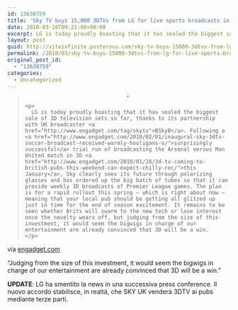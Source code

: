 ```yaml
---
id: 13638759
title: 'Sky TV buys 15,000 3DTVs from LG for live sports broadcasts in public venues — Engadget'
date: 2010-03-16T09:21:00+00:00
excerpt: LG is today proudly boasting that it has sealed the biggest sale of 3D television sets so far, thanks to its partnership with UK broadcaster BSkyB. Following a surprisingly successful trial run of broadcasting the Arsenal versus Man United match i...
layout: post
guid: http://viteinfinite.posterous.com/sky-tv-buys-15000-3dtvs-from-lg-for-live-spor
permalink: /2010/03/sky-tv-buys-15000-3dtvs-from-lg-for-live-sports-broadcasts-in-public-venues-engadget/
original_post_id:
  - "13638759"
categories:
  - Uncategorized
---
```

<div class="posterous_bookmarklet_entry">
  <blockquote class="posterous_long_quote">
    <div style="text-align:center;">
      <a href="http://www.newswire.co.kr/newsRead.php?no=462283"><img src="http://www.blogcdn.com/www.engadget.com/media/2010/03/16mar10uiob34.jpg" border="1" alt="" /></a>
    </div>
    
    <p>
      LG is today proudly boasting that it has sealed the biggest sale of 3D television sets so far, thanks to its partnership with UK broadcaster <a href="http://www.engadget.com/tag/skytv">BSkyB</a>. Following a <a href="http://www.engadget.com/2010/02/01/inaugural-sky-3dtv-soccer-broadcast-received-warmly-hooligans-o/">surprisingly successful</a> trial run of broadcasting the Arsenal versus Man United match in 3D <a href="http://www.engadget.com/2010/01/28/3d-tv-coming-to-british-pubs-this-weekend-can-expect-chilly-rec/">this January</a>, Sky clearly sees its future through polarizing glasses and has ordered up the big batch of tubes so that it can provide weekly 3D broadcasts of Premier League games. The plan is for a rapid rollout this spring — which is right about now — meaning that your local pub should be getting all glitzed up just in time for the end of season excitement. It remains to be seen whether Brits will swarm to the new tech or lose interest once the novelty wears off, but judging from the size of this investment, it would seem the bigwigs in charge of our entertainment are already convinced that 3D will be a win.
    </p>
  </blockquote>
  
  <div class="posterous_quote_citation">
    via <a href="http://www.engadget.com/2010/03/16/sky-tv-buys-15-000-3dtvs-from-lg-for-live-sports-broadcasts-in-p/">engadget.com</a>
  </div>
  
  <p>
    “Judging from the size of this investment, it would seem the bigwigs in charge of our entertainment are already convinced that 3D will be a win.”
  </p>
  
  <p>
    <strong>UPDATE</strong>: LG ha smentito la news in una successiva press conference. Il nuovo accordo stabilisce, in realtà, che SKY UK venderà 3DTV ai pubs mediante terze parti.
  </p>
</div>